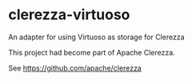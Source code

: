 clerezza-virtuoso
=================

An adapter for using Virtuoso as storage for Clerezza

This project had become part of Apache Clerezza.

See https://github.com/apache/clerezza
